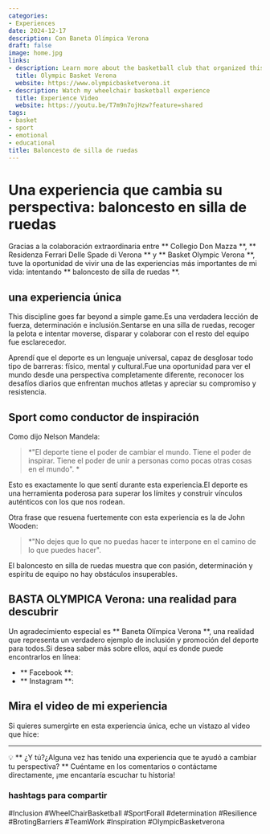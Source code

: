 ```yaml
---
categories:
- Experiences
date: 2024-12-17
description: Con Baneta Olímpica Verona
draft: false
image: home.jpg
links:
- description: Learn more about the basketball club that organized this experience
  title: Olympic Basket Verona
  website: https://www.olympicbasketverona.it
- description: Watch my wheelchair basketball experience
  title: Experience Video
  website: https://youtu.be/T7m9n7ojHzw?feature=shared
tags:
- basket
- sport
- emotional
- educational
title: Baloncesto de silla de ruedas
---
```


<!-- hash: aa6bff7ef8b8 -->
# Una experiencia que cambia su perspectiva: baloncesto en silla de ruedas

Gracias a la colaboración extraordinaria entre ** Collegio Don Mazza **, ** Residenza Ferrari Delle Spade di Verona ** y ** Basket Olympic Verona **, tuve la oportunidad de vivir una de las experiencias más importantes de mi vida: intentando ** baloncesto de silla de ruedas **.



## una experiencia única

This discipline goes far beyond a simple game.Es una verdadera lección de fuerza, determinación e inclusión.Sentarse en una silla de ruedas, recoger la pelota e intentar moverse, disparar y colaborar con el resto del equipo fue esclarecedor.

Aprendí que el deporte es un lenguaje universal, capaz de desglosar todo tipo de barreras: físico, mental y cultural.Fue una oportunidad para ver el mundo desde una perspectiva completamente diferente, reconocer los desafíos diarios que enfrentan muchos atletas y apreciar su compromiso y resistencia.

## Sport como conductor de inspiración

Como dijo Nelson Mandela:
> *"El deporte tiene el poder de cambiar el mundo. Tiene el poder de inspirar. Tiene el poder de unir a personas como pocas otras cosas en el mundo". *

Esto es exactamente lo que sentí durante esta experiencia.El deporte es una herramienta poderosa para superar los límites y construir vínculos auténticos con los que nos rodean.

Otra frase que resuena fuertemente con esta experiencia es la de John Wooden:
> *"No dejes que lo que no puedas hacer te interpone en el camino de lo que puedes hacer".

El baloncesto en silla de ruedas muestra que con pasión, determinación y espíritu de equipo no hay obstáculos insuperables.

## BASTA OLYMPICA Verona: una realidad para descubrir

Un agradecimiento especial es ** Baneta Olímpica Verona **, una realidad que representa un verdadero ejemplo de inclusión y promoción del deporte para todos.Si desea saber más sobre ellos, aquí es donde puede encontrarlos en línea:
- ** Facebook **: 
- ** Instagram **: 

## Mira el video de mi experiencia

Si quieres sumergirte en esta experiencia única, eche un vistazo al video que hice:



---

💡 ** ¿Y tú?¿Alguna vez has tenido una experiencia que te ayudó a cambiar tu perspectiva? ** Cuéntame en los comentarios o contáctame directamente, ¡me encantaría escuchar tu historia!

### hashtags para compartir
#Inclusion #WheelChairBasketball #SportForall #determination #Resilience #BrotingBarriers #TeamWork #Inspiration #OlympicBasketverona